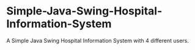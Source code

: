 # Simple-Java-Swing-Hospital-Information-System
A Simple Java Swing Hospital Information System with 4 different users.
